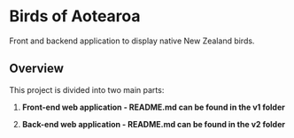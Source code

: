 # Birds of Aotearoa

Front and backend application to display native New Zealand birds.

## Overview

This project is divided into two main parts:

1. **Front-end web application - README.md can be found in the v1 folder**

2. **Back-end web application - README.md can be found in the v2 folder**

